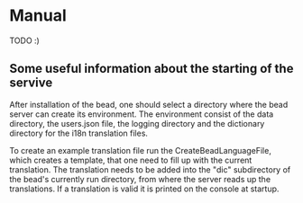 Manual
======

TODO :)

Some useful information about the starting of the servive
---------------------------------------------------------

After installation of the bead, one should select a directory where the bead
server can create its environment. The environment consist of the data directory,
the users.json file, the logging directory and the dictionary directory for the i18n
translation files.

To create an example translation file run the CreateBeadLanguageFile, which creates
a template, that one need to fill up with the current translation. The translation needs
to be added into the "dic" subdirectory of the bead's currently run directory, from
where the server reads up the translations. If a translation is valid it is printed
on the console at startup.

